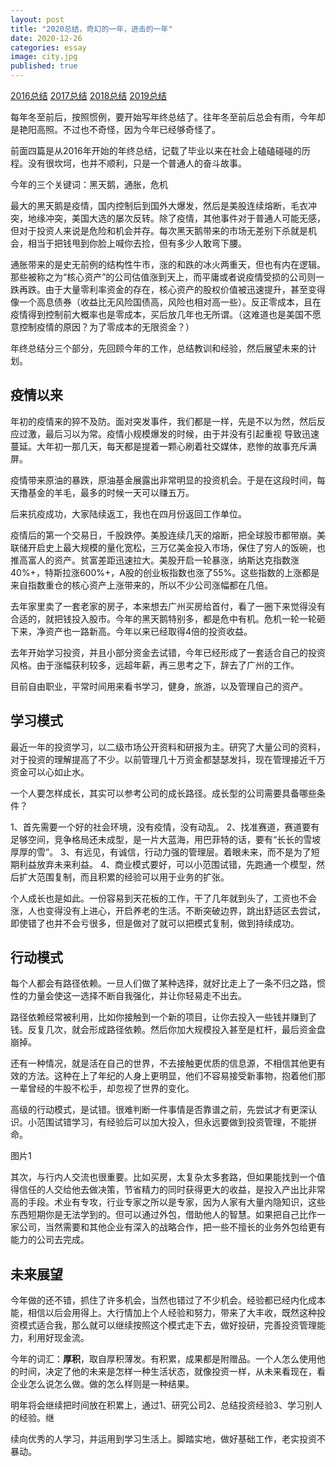 ```yaml
---
layout: post
title: "2020总结，奇幻的一年，进击的一年"
date: 2020-12-26
categories: essay
image: city.jpg
published: true
---
```


[2016总结](https://zhuanlan.zhihu.com/p/24575481)
[2017总结](http://yangqinyuan.com/essay/flow.html)
[2018总结](http://yangqinyuan.com/essay/merrychris.html)
[2019总结](http://yangqinyuan.com/essay/tl.html)

每年冬至前后，按照惯例，要开始写年终总结了。往年冬至前后总会有雨，今年却是艳阳高照。不过也不奇怪，因为今年已经够奇怪了。

前面四篇是从2016年开始的年终总结，记载了毕业以来在社会上磕磕碰碰的历程。没有很坎坷，也并不顺利，只是一个普通人的奋斗故事。


今年的三个关键词：黑天鹅，通胀，危机

最大的黑天鹅是疫情，国内控制后到国外大爆发，然后是美股连续熔断，毛衣冲突，地缘冲突，美国大选的屡次反转。除了疫情，其他事件对于普通人可能无感，但对于投资人来说是危险和机会并存。每次黑天鹅带来的市场无差别下杀就是机会，相当于把钱甩到你脸上喊你去捡，但有多少人敢弯下腰。

通胀带来的是史无前例的结构性牛市，涨的和跌的冰火两重天，但也有内在逻辑。那些被称之为“核心资产”的公司估值涨到天上，而平庸或者说疫情受损的公司则一跌再跌。由于大量零利率资金的存在，核心资产的股权价值被迅速提升，甚至变得像一个高息债券（收益比无风险国债高，风险也相对高一些）。反正零成本，且在疫情得到控制前大概率也是零成本，买后放几年也无所谓。（这难道也是美国不愿意控制疫情的原因？为了零成本的无限资金？）

年终总结分三个部分，先回顾今年的工作，总结教训和经验，然后展望未来的计划。

## 疫情以来

年初的疫情来的猝不及防。面对突发事件，我们都是一样，先是不以为然，然后反应过激，最后习以为常。疫情小规模爆发的时候，由于并没有引起重视
导致迅速蔓延。大年初一那几天，每天都是提着一颗心刷着社交媒体，悲惨的故事充斥满屏。

疫情带来原油的暴跌，原油基金展露出非常明显的投资机会。于是在这段时间，每天撸基金的羊毛，最多的时候一天可以赚五万。

后来抗疫成功，大家陆续返工，我也在四月份返回工作单位。

疫情后的第一个交易日，千股跌停。美股连续几天的熔断，把全球股市都带崩。美联储开启史上最大规模的量化宽松，三万亿美金投入市场，保住了穷人的饭碗，也推高富人的资产。贫富差距迅速拉大。美股开启一轮暴涨，纳斯达克指数涨40%+，特斯拉涨600%+，A股的创业板指数也涨了55%。这些指数的上涨都是来自指数重仓的核心资产上涨带来的，所以不少公司涨幅都在几倍。

去年家里卖了一套老家的房子，本来想去广州买房给首付，看了一圈下来觉得没有合适的，就把钱投入股市。今年的黑天鹅特别多，都是危中有机。危机一轮一轮砸下来，净资产也一路新高。今年以来已经取得4倍的投资收益。

去年开始学习投资，并且小部分资金去试错，今年已经形成了一套适合自己的投资风格。由于涨幅获利较多，远超年薪，再三思考之下，辞去了广州的工作。

目前自由职业，平常时间用来看书学习，健身，旅游，以及管理自己的资产。

## 学习模式

最近一年的投资学习，以二级市场公开资料和研报为主。研究了大量公司的资料，对于投资的理解提高了不少。以前管理几十万资金都瑟瑟发抖，现在管理接近千万资金可以心如止水。

一个人要怎样成长，其实可以参考公司的成长路径。成长型的公司需要具备哪些条件？

1、首先需要一个好的社会环境，没有疫情，没有动乱。
2、找准赛道，赛道要有足够空间，竞争格局还未成型，是一片大蓝海，用巴菲特的话，要有“长长的雪坡厚厚的雪”。
3、有远见，有诚信，行动力强的管理层。着眼未来，而不是为了短期利益放弃未来利益。
4、商业模式要好，可以小范围试错，先跑通一个模型，然后扩大范围复制，而且积累的经验可以用于业务的扩张。

个人成长也是如此。一份容易到天花板的工作，干了几年就到头了，工资也不会涨，人也变得没有上进心，开启养老的生活。不断突破边界，跳出舒适区去尝试，即使错了也并不会亏很多，但是做对了就可以把模式复制，做到持续成功。

## 行动模式

每个人都会有路径依赖。一旦人们做了某种选择，就好比走上了一条不归之路，惯性的力量会使这一选择不断自我强化，并让你轻易走不出去。

路径依赖经常被利用，比如你接触到一个新的项目，让你去投入一些钱并赚到了钱。反复几次，就会形成路径依赖。然后你加大规模投入甚至是杠杆，最后资金盘崩掉。

还有一种情况，就是活在自己的世界，不去接触更优质的信息源，不相信其他更有效的方法。这种在上了年纪的人身上更明显，他们不容易接受新事物，抱着他们那一辈曾经的牛股不松手，却忽视了世界的变化。

高级的行动模式，是试错。很难判断一件事情是否靠谱之前，先尝试才有更深认识。小范围试错学习，有经验后可以加大投入，但永远要做到投资管理，不能拼命。

图片1

其次，与行内人交流也很重要。比如买房，太复杂太多套路，但如果能找到一个值得信任的人交给他去做决策，节省精力的同时获得更大的收益，是投入产出比非常高的手段。术业有专攻，行业专家之所以是专家，因为人家有大量内隐知识，这些东西短期你是无法学到的。但可以通过外包，借助他人的智慧。如果把自己比作一家公司，当然需要和其他企业有深入的战略合作，把一些不擅长的业务外包给更有能力的公司去完成。

## 未来展望

今年做的还不错，抓住了许多机会，当然也错过了不少机会。经验都已经内化成本能，相信以后会用得上。大行情加上个人经验和努力，带来了大丰收，既然这种投资模式适合我，那么就可以继续按照这个模式走下去，做好投研，完善投资管理能力，利用好现金流。

今年的词汇：**厚积**，取自厚积薄发。有积累，成果都是附赠品。一个人怎么使用他的时间，决定了他的未来是怎样一种生活状态，就像投资一样，从未来看现在，看企业怎么说怎么做。做的怎么样则是一种结果。

明年将会继续把时间放在积累上，通过1、研究公司2、总结投资经验3、学习别人的经验。继

续向优秀的人学习，并运用到学习生活上。脚踏实地，做好基础工作，老实投资不暴动。

